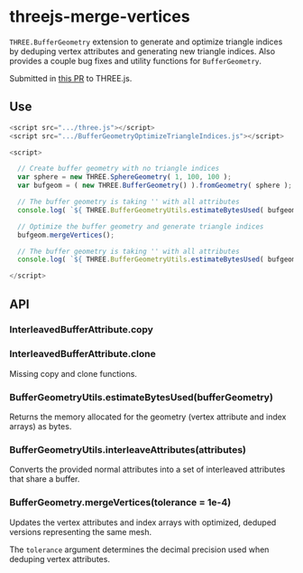 # threejs-merge-vertices
`THREE.BufferGeometry` extension to generate and optimize triangle indices by deduping vertex attributes and generating new triangle indices. Also provides a couple bug fixes and utility functions for `BufferGeometry`.

Submitted in [this PR](https://github.com/mrdoob/three.js/pull/14116) to THREE.js.

## Use

```js
<script src=".../three.js"></script>
<script src=".../BufferGeometryOptimizeTriangleIndices.js"></script>

<script>

  // Create buffer geometry with no triangle indices
  var sphere = new THREE.SphereGeometry( 1, 100, 100 );
  var bufgeom = ( new THREE.BufferGeometry() ).fromGeometry( sphere );

  // The buffer geometry is taking '' with all attributes
  console.log( `${ THREE.BufferGeometryUtils.estimateBytesUsed( bufgeom ) * 1000 }kb` );

  // Optimize the buffer geometry and generate triangle indices
  bufgeom.mergeVertices();

  // The buffer geometry is taking '' with all attributes
  console.log( `${ THREE.BufferGeometryUtils.estimateBytesUsed( bufgeom ) * 1000 }kb` );

</script>
```

## API
### InterleavedBufferAttribute.copy
### InterleavedBufferAttribute.clone

Missing copy and clone functions.

### BufferGeometryUtils.estimateBytesUsed(bufferGeometry)

Returns the memory allocated for the geometry (vertex attribute and index arrays) as bytes.

### BufferGeometryUtils.interleaveAttributes(attributes)

Converts the provided normal attributes into a set of interleaved attributes that share a buffer.

### BufferGeometry.mergeVertices(tolerance = 1e-4)

Updates the vertex attributes and index arrays with optimized, deduped versions representing the same mesh.

The `tolerance` argument determines the decimal precision used when deduping vertex attributes.
